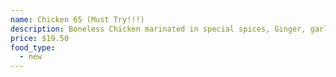 ```yaml
---
name: Chicken 65 (Must Try!!!)
description: Boneless Chicken marinated in special spices, Ginger, garlic, Egg,lemon juice and sautÃ©ed with fresh curry leaves, mustard seeds and yogurt.
price: $19.50
food_type:
  - new
---
```

